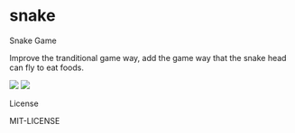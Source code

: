 snake
=====

Snake Game

Improve the tranditional game way, add the game way that the snake head can fly to eat foods.

<img src="http://ten01.net/wp-content/uploads/2013/04/1333478284-1173925062.jpg" />

<img src="http://ten01.net/wp-content/uploads/2013/04/1333478285-2644805594.jpg" />

License

MIT-LICENSE
